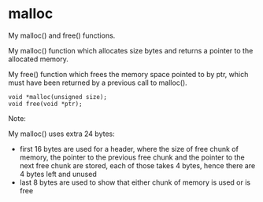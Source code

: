 # malloc

My malloc() and free() functions.

My malloc() function which allocates size bytes and returns a pointer to the allocated memory.

My free() function which frees the memory space pointed to by ptr, which must have been returned by a previous call to malloc().

    void *malloc(unsigned size);
    void free(void *ptr);

Note:

My malloc() uses extra 24 bytes:
- first 16 bytes are used for a header, where the size of free chunk of memory,
  the pointer to the previous free chunk and the pointer to the next free chunk 
  are stored, each of those takes 4 bytes, hence there are 4 bytes left and unused
- last 8 bytes are used to show that either chunk of memory is used or is free
